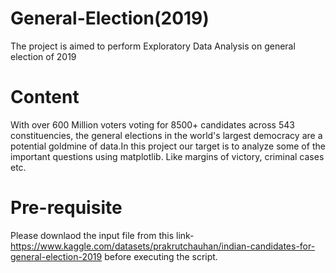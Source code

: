 # General-Election(2019)
The project is aimed to perform Exploratory Data Analysis on general election of 2019

# Content
With over 600 Million voters voting for 8500+ candidates across 543 constituencies, the general elections in the world's largest democracy are a potential goldmine of data.In this project our target is to analyze some of the important questions using matplotlib. Like margins of victory, criminal cases etc.

# Pre-requisite
Please downlaod the input file from this link-https://www.kaggle.com/datasets/prakrutchauhan/indian-candidates-for-general-election-2019 before executing the script.
